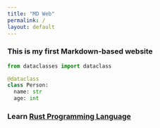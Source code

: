```yaml
---
title: "MD Web"
permalink: /
layout: default
---
```


### This is my first Markdown-based website

```py
from dataclasses import dataclass

@dataclass
class Person:
  name: str
  age: int
```

### Learn [Rust Programming Language]([rust-lang.org](https://www.rust-lang.org/))
